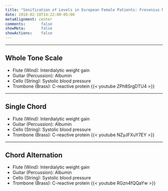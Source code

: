 ```yaml
---
title: "Sonification of Levels in European Female Patients: Fresenius Medical Care & Kuratorium fur Dialyse und Nierentransplantation e.V."
date: 2018-02-18T14:22:00-05:00
metaAlignment: center
comments:       false
showMeta:       false
showActions:    false
---
```


<!--more-->
<hr style="border-color:black">

## Whole Tone Scale
- Flute (Wind): Interdialytic weight gain
- Guitar (Percussion): Albumin
- Cello (String): Systolic blood pressure
- Trombone (Brass): C-reactive protein
{{< youtube ZPh8SrgDTU4 >}}

<hr style="border-color:black">

## Single Chord
- Flute (Wind): Interdialytic weight gain
- Guitar (Percussion): Albumin
- Cello (String): Systolic blood pressure
- Trombone (Brass): C-reactive protein
{{< youtube NZyJFXuY7EY >}}

<hr style="border-color:black">

## Chord Alternation
- Flute (Wind): Interdialytic weight gain
- Guitar (Percussion): Albumin
- Cello (String): Systolic blood pressure
- Trombone (Brass): C-reactive protein
{{< youtube RGzn4fQQaYw >}}